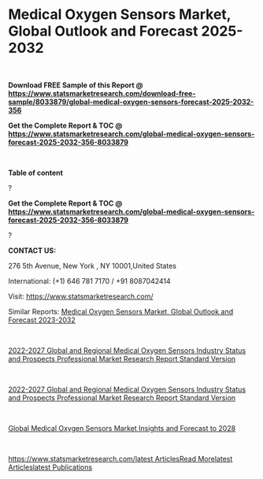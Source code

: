 <h1>Medical Oxygen Sensors Market, Global Outlook and Forecast 2025-2032</h1><br/><p><strong>Download FREE Sample of this Report @ <a href="https://www.statsmarketresearch.com/download-free-sample/8033879/global-medical-oxygen-sensors-forecast-2025-2032-356">https://www.statsmarketresearch.com/download-free-sample/8033879/global-medical-oxygen-sensors-forecast-2025-2032-356</a></strong></p>
 
 
 
 <div><b>Get the Complete Report & TOC @ <a href="https://www.statsmarketresearch.com/global-medical-oxygen-sensors-forecast-2025-2032-356-8033879">https://www.statsmarketresearch.com/global-medical-oxygen-sensors-forecast-2025-2032-356-8033879</a></b></div>
 
 
 
 <p><br />
 
 <b>Table of content</b></p>
 
 
 
 <p>? </p>
 
 
 
 <div><b>Get the Complete Report & TOC @ <a href="https://www.statsmarketresearch.com/global-medical-oxygen-sensors-forecast-2025-2032-356-8033879">https://www.statsmarketresearch.com/global-medical-oxygen-sensors-forecast-2025-2032-356-8033879</a></b></div>
 
 
 
 <p>? </p>
 
 
 
 <p><b>CONTACT US:</b><br />
 
 276 5th Avenue, New York , NY 10001,United States<br />
 
 International: (+1) 646 781 7170 / +91 8087042414<br />
 
 Visit: <a href="https://www.statsmarketresearch.com/">https://www.statsmarketresearch.com/</a><br />
 
 Similar Reports: <a href="https://www.statsmarketresearch.com/global-medical-oxygen-sensors-forecast-2025-2032-356-8033879">Medical Oxygen Sensors Market, Global Outlook and Forecast 2023-2032</a><br />
 
 <br />
 
 <a href="https://www.statsmarketresearch.com/global-medical-oxygen-sensors-forecast-2025-2032-356-8033879">2022-2027 Global and Regional Medical Oxygen Sensors Industry Status and Prospects Professional Market Research Report Standard Version</a><br />
 
 <br />
 
 <a href="https://www.statsmarketresearch.com/global-medical-oxygen-sensors-forecast-2025-2032-356-8033879">2022-2027 Global and Regional Medical Oxygen Sensors Industry Status and Prospects Professional Market Research Report Standard Version</a><br />
 
 <br />
 
 <a href="https://www.statsmarketresearch.com/global-medical-oxygen-sensors-forecast-2025-2032-356-8033879">Global Medical Oxygen Sensors Market Insights and Forecast to 2028</a><br />
 
 <br />
 
 <a href="https://gyeongbokgung.com">https://www.statsmarketresearch.com/</a><a href="https://hallyeomaritime.com">latest Articles</a><a href="https://jingwansa.com">Read More</a><a href="https://nguoiviet.jp/">latest Articles</a><a href="https://www.intelmarketresearch.com/">latest Publications</a></p>